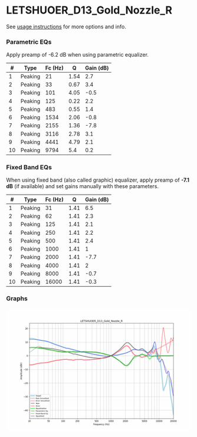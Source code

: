# LETSHUOER_D13_Gold_Nozzle_R
See [usage instructions](https://github.com/jaakkopasanen/AutoEq#usage) for more options and info.

### Parametric EQs
Apply preamp of -6.2 dB when using parametric equalizer.

|   # | Type    |   Fc (Hz) |    Q |   Gain (dB) |
|-----|---------|-----------|------|-------------|
|   1 | Peaking |        21 | 1.54 |         2.7 |
|   2 | Peaking |        33 | 0.67 |         3.4 |
|   3 | Peaking |       101 | 4.05 |        -0.5 |
|   4 | Peaking |       125 | 0.22 |         2.2 |
|   5 | Peaking |       483 | 0.55 |         1.4 |
|   6 | Peaking |      1534 | 2.06 |        -0.8 |
|   7 | Peaking |      2155 | 1.36 |        -7.8 |
|   8 | Peaking |      3116 | 2.78 |         3.1 |
|   9 | Peaking |      4441 | 4.79 |         2.1 |
|  10 | Peaking |      9794 | 5.4  |         0.2 |

### Fixed Band EQs
When using fixed band (also called graphic) equalizer, apply preamp of **-7.1 dB** (if available) and set gains manually with these parameters.

|   # | Type    |   Fc (Hz) |    Q |   Gain (dB) |
|-----|---------|-----------|------|-------------|
|   1 | Peaking |        31 | 1.41 |         6.5 |
|   2 | Peaking |        62 | 1.41 |         2.3 |
|   3 | Peaking |       125 | 1.41 |         2.1 |
|   4 | Peaking |       250 | 1.41 |         2.2 |
|   5 | Peaking |       500 | 1.41 |         2.4 |
|   6 | Peaking |      1000 | 1.41 |         1   |
|   7 | Peaking |      2000 | 1.41 |        -7.7 |
|   8 | Peaking |      4000 | 1.41 |         2   |
|   9 | Peaking |      8000 | 1.41 |        -0.7 |
|  10 | Peaking |     16000 | 1.41 |        -0.3 |

### Graphs
![](./LETSHUOER_D13_Gold_Nozzle_R.png)
